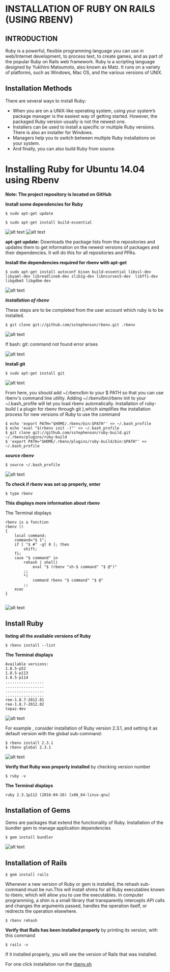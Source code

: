**INSTALLATION OF RUBY ON RAILS (USING RBENV)**
============================================


INTRODUCTION
----------


Ruby is a powerful, flexible programming language you can use in web/Internet development, to process text, to create games, and as part of the popular Ruby on Rails web framework. Ruby is a scripting language designed by Yukihiro Matsumoto, also known as Matz. It runs on a variety of platforms, such as Windows, Mac OS, and the various versions of UNIX.

Installation Methods
--------------------

There are several ways to install Ruby:
* When you are on a UNIX-like operating system, using your system’s package manager is the easiest way of getting started. However, the packaged Ruby version usually is not the newest one. 
* Installers can be used to install a specific or multiple Ruby versions. There is also an installer for Windows. 
* Managers help you to switch between multiple Ruby installations on your system. 
* And finally, you can also build Ruby from source. 

**Installing Ruby for Ubuntu 14.04 using Rbenv**
============================================

**Note: The project repository is located on GitHub**

**Install some dependencies for Ruby**

```
$ sudo apt-get update

$ sudo apt-get install build-essential
```                                                                                                                                                                             
![alt text](https://github.com/tejarvs/installation/blob/master/images/rbenv/u:14.04_1.png)
![alt text](https://github.com/tejarvs/installation/blob/master/images/rbenv/u:14.04_2.png)

**apt-get update:** Downloads the package lists from the repositories and updates them to get information on the newest versions of packages and their dependencies. It will do this for all repositories and PPAs. 

**Install the dependencies required for rbenv with apt-get**

```
$ sudo apt-get install autoconf bison build-essential libssl-dev libyaml-dev libreadline6-dev zlib1g-dev libncurses5-dev  libffi-dev libgdbm3 libgdbm-dev                                                                                                                                                                            
```
![alt text](https://github.com/tejarvs/installation/blob/master/images/rbenv/u:14.04_3.png)

***Installation of rbenv***

These steps are to be completed from the user account which ruby is to be installed.
```
$ git clone git://github.com/sstephenson/rbenv.git .rbenv
```                                                                                                                                                                                  
![alt text](https://github.com/tejarvs/installation/blob/master/images/rbenv/u:14.04_6.png)

If bash: git: command not found error arises 

![alt text](https://github.com/tejarvs/installation/blob/master/images/rbenv/u:14.04_4.png)

**Install git**
```
$ sudo apt-get install git
```                                                                                                                                                                               
![alt text](https://github.com/tejarvs/installation/blob/master/images/rbenv/u:14.04_5.png)

From here, you should add ~/.rbenv/bin to your $ PATH so that you can use rbenv's command line utility. 
Adding ~/.rbenv/bin/rbenv init to your ~/.bash_profile will let you load rbenv automatically.
Installation of ruby-build ( a plugin for rbenv through git ),which simplifies the installation process for new versions of Ruby to use the  command

```
$ echo 'export PATH="$HOME/.rbenv/bin:$PATH"' >> ~/.bash_profile
$ echo 'eval "$(rbenv init -)"' >> ~/.bash_profile
$ git clone git://github.com/sstephenson/ruby-build.git ~/.rbenv/plugins/ruby-build
$ 'export PATH="$HOME/.rbenv/plugins/ruby-build/bin:$PATH"' >> ~/.bash_profile
```
***source rbenv***

```
$ source ~/.bash_profile
```

![alt text](https://github.com/tejarvs/installation/blob/master/images/rbenv/u:14.04_7.png)


**To check if rbenv was set up properly, enter** 
```                                                                                                                                                                                                                                                                                                                                                          
$ type rbenv
```                                                                                                                                                                             

**This displays more information about rbenv**
 
The Terminal displays
```                                                                                                                                                                             
rbenv is a function
rbenv () 
{
    local command;    
    command="$ 1";    
    if [ "$ #" -gt 0 ]; then    
        shift;        
    fi;    
    case "$ command" in     
        rehash | shell)        
            eval "$ (rbenv "sh-$ command" "$ @")"            
        ;;        
        *)        
            command rbenv "$ command" "$ @"            
        ;;        
    esac    
}
                                                                                                                                                                             
```
![alt text](https://github.com/tejarvs/installation/blob/master/images/rbenv/u:14.04_8.png)


**Install Ruby**
----------------

**listing all the available versions of Ruby**

```                                                                                                                                                                             
$ rbenv install --list
```                                                                                                                                                                             


**The Terminal displays**
```                                                                                                                                                
Available versions:
1.8.5-p52
1.8.5-p113
1.8.5-p114
.................
.................
.................
.................
ree-1.8.7-2012.01
ree-1.8.7-2012.02
topaz-dev                                                                                                                                                
```
![alt text](https://github.com/tejarvs/installation/blob/master/images/rbenv/u:14.04_9.png)


For example , consider installation of Ruby version 2.3.1, and setting it as default version with the global sub-command:
```                                                                                                                                                
$ rbenv install 2.3.1
$ rbenv global 2.3.1
```                                                                                                                                                
![alt text](https://github.com/tejarvs/installation/blob/master/images/rbenv/u:14.04_10.png)

**Verify that Ruby was properly installed** by checking version number
```                                                                                                                                                
$ ruby -v
```                                                                                                                                                

**The Terminal displays**
```
ruby 2.3.1p112 (2016-04-26) [x86_64-linux-gnu]
```                                                                                                                                                

**Installation of Gems**
--------------------

Gems are packages that extend the functionality of Ruby.
Installation of the bundler gem to manage application dependencies
```                                                                                                                                                
$ gem install bundler
```                                                                                                                                                
![alt text](https://github.com/tejarvs/installation/blob/master/images/rbenv/u:14.04_11.png)

**Installation of Rails**
---------------------
```
$ gem install rails 
```                                                                       
Whenever a new version of Ruby or gem is installed, the rehash sub-command must be run.This will install shims for all Ruby executables known to rbenv, which will allow you to use the executables.
In computer programming, a shim is a small library that transparently intercepts API calls and changes the arguments passed, handles the operation itself, or redirects the operation elsewhere.
```
$ rbenv rehash 
```                                                                  

**Verify that Rails has been installed properly** by printing its version, with this command
```
$ rails -v
```                                                                  
If it installed properly, you will see the version of Rails that was installed.

For one click installation run the [rbenv.sh](https://github.com/tejarvs/installation/blob/master/installtion.sh) 
